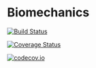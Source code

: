 # Biomechanics

[![Build Status](https://travis-ci.org/halleysfifthinc/Biomechanics.jl.svg?branch=master)](https://travis-ci.org/halleysfifthinc/Biomechanics.jl)

[![Coverage Status](https://coveralls.io/repos/halleysfifthinc/Biomechanics.jl/badge.svg?branch=master&service=github)](https://coveralls.io/github/halleysfifthinc/Biomechanics.jl?branch=master)

[![codecov.io](http://codecov.io/github/halleysfifthinc/Biomechanics.jl/coverage.svg?branch=master)](http://codecov.io/github/halleysfifthinc/Biomechanics.jl?branch=master)
